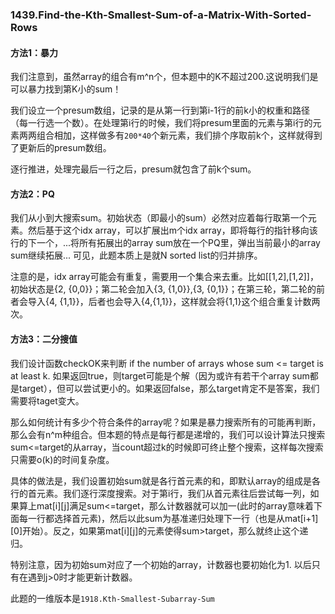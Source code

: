 ### 1439.Find-the-Kth-Smallest-Sum-of-a-Matrix-With-Sorted-Rows

#### 方法1：暴力
我们注意到，虽然array的组合有m^n个，但本题中的K不超过200.这说明我们是可以暴力找到第K小的sum！

我们设立一个presum数组，记录的是从第一行到第i-1行的前k小的权重和路径（每一行选一个数）。在处理第i行的时候，我们将presum里面的元素与第i行的元素两两组合相加，这样做多有```200*40```个新元素，我们排个序取前k个，这样就得到了更新后的presum数组。

逐行推进，处理完最后一行之后，presum就包含了前k个sum。

#### 方法2：PQ
我们从小到大搜索sum。初始状态（即最小的sum）必然对应着每行取第一个元素。然后基于这个idx array，可以扩展出m个idx array，即将每行的指针移向该行的下一个，...将所有拓展出的array sum放在一个PQ里，弹出当前最小的array sum继续拓展... 可见，此题本质上是就N sorted list的归并排序。

注意的是，idx array可能会有重复，需要用一个集合来去重。比如[[1,2],[1,2]]，初始状态是{2, {0,0}}；第二轮会加入{3, {1,0}},{3, {0,1}}；在第三轮，第二轮的前者会导入{4, {1,1}}，后者也会导入{4,{1,1}}，这样就会将{1,1}这个组合重复计数两次。

#### 方法3：二分搜值
我们设计函数checkOK来判断 if the number of arrays whose sum <= target is at least k. 如果返回true，则target可能是个解（因为或许有若干个array sum都是target），但可以尝试更小的。如果返回false，那么target肯定不是答案，我们需要将taget变大。

那么如何统计有多少个符合条件的array呢？如果是暴力搜索所有的可能再判断，那么会有n^m种组合。但本题的特点是每行都是递增的，我们可以设计算法只搜索sum<=target的从array，当count超过k的时候即可终止整个搜索，这样每次搜索只需要o(k)的时间复杂度。

具体的做法是，我们设置初始sum就是各行首元素的和，即默认array的组成是各行的首元素。我们逐行深度搜索。对于第i行，我们从首元素往后尝试每一列，如果算上mat[i][j]满足sum<=target，那么计数器就可以加一(此时的array意味着下面每一行都选择首元素)，然后以此sum为基准递归处理下一行（也是从mat[i+1][0]开始）。反之，如果第mat[i][j]的元素使得sum>target，那么就终止这个递归。

特别注意，因为初始sum对应了一个初始的array，计数器也要初始化为1. 以后只有在遇到j>0时才能更新计数器。

此题的一维版本是```1918.Kth-Smallest-Subarray-Sum```
